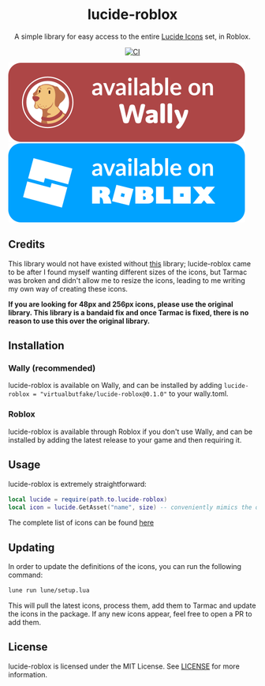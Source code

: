 <div align="center">

# lucide-roblox

A simple library for easy access to the entire [Lucide Icons](https://lucide.dev/icons/) set, in Roblox.

[![CI](https://github.com/virtualbutfake/lucide-roblox/actions/workflows/ci.yml/badge.svg)](https://github.com/virtualbutfake/lucide-roblox/actions)
</div>

[![Wally](./assets/wally-badge.svg)](https://wally.run/package/virtualbutfake/lucide-roblox)
[![Roblox](./assets/roblox-badge.svg)](https://github.com/virtualbutfake/lucide-roblox/releases/)

## Credits
This library would not have existed without [this](https://github.com/latte-soft/lucide-roblox) library; lucide-roblox came to be after I found myself wanting different sizes of the icons, but Tarmac was broken and didn't allow me to resize the icons, leading to me writing my own way of creating these icons.

**If you are looking for 48px and 256px icons, please use the original library. This library is a bandaid fix and once Tarmac is fixed, there is no reason to use this over the original library.**

## Installation
### Wally (recommended)
lucide-roblox is available on Wally, and can be installed by adding ``lucide-roblox = "virtualbutfake/lucide-roblox@0.1.0"`` to your wally.toml.

### Roblox
lucide-roblox is available through Roblox if you don't use Wally, and can be installed by adding the latest release to your game and then requiring it.

## Usage
lucide-roblox is extremely straightforward:
```lua
local lucide = require(path.to.lucide-roblox)
local icon = lucide.GetAsset("name", size) -- conveniently mimics the original lucide-roblox API, so you can easily port your code back later
```

The complete list of icons can be found [here](./md/icon-index.md)

## Updating
In order to update the definitions of the icons, you can run the following command:
```bash
lune run lune/setup.lua
```
This will pull the latest icons, process them, add them to Tarmac and update the icons in the package. If any new icons appear, feel free to open a PR to add them.

## License
lucide-roblox is licensed under the MIT License. See [LICENSE](./LICENSE.md) for more information.
